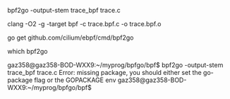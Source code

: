 bpf2go -output-stem trace_bpf trace.c




clang -O2 -g -target bpf -c trace.bpf.c -o trace.bpf.o

go get github.com/cilium/ebpf/cmd/bpf2go

which bpf2go

gaz358@gaz358-BOD-WXX9:~/myprog/bpfgo/bpf$ bpf2go -output-stem trace_bpf trace.c
Error: missing package, you should either set the go-package flag or the GOPACKAGE env
gaz358@gaz358-BOD-WXX9:~/myprog/bpfgo/bpf$ 


